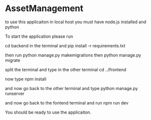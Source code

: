 # AssetManagement

to use this applicaiton in local host you must have node.js installed and python

To start the application please run 

cd backend in the terminal and pip install -r requirements.txt

then run python manage.py makemigrations then python manage.py migrate

split the terminal and type in the other terminal cd ../frontend

now type npm install

and now go back to the other terminal and type python manage.py runserver

and now go back to the fontend terminal and run npm run dev

You should be ready to use the applicaiton. 
